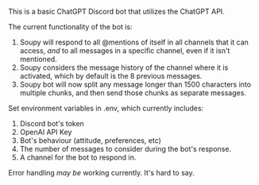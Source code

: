 This is a basic ChatGPT Discord bot that utilizes the ChatGPT API.

The current functionality of the bot is:

1. Soupy will respond to all @mentions of itself in all channels that it can access, *and* to all messages in a specific channel, even if it isn't mentioned.
2. Soupy considers the message history of the channel where it is activated, which by default is the 8 previous messages.
3. Soupy bot will now split any message longer than 1500 characters into multiple chunks, and then send those chunks as separate messages.

Set environment variables in .env, which currently includes:

1. Discord bot's token
2. OpenAI API Key
3. Bot's behaviour (attitude, preferences, etc)
4. The number of messages to consider during the bot's response.
5. A channel for the bot to respond in.

Error handling *may be* working currently.  It's hard to say.







